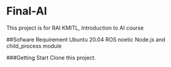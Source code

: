 # Final-AI
This project is for RAI KMITL, Introduction to AI course

##Sofware Requirement
  Ubuntu 20.04
  ROS noetic
  Node.js and child_process module

###Getting Start
Clone this project.



